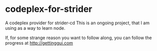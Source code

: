 codeplex-for-strider
====================

A codeplex provider for strider-cd
This is an ongoing project, that I am using as a way to learn node.

If, for some strange reason you want to follow along, you can follow the progress at http://gettinggui.com